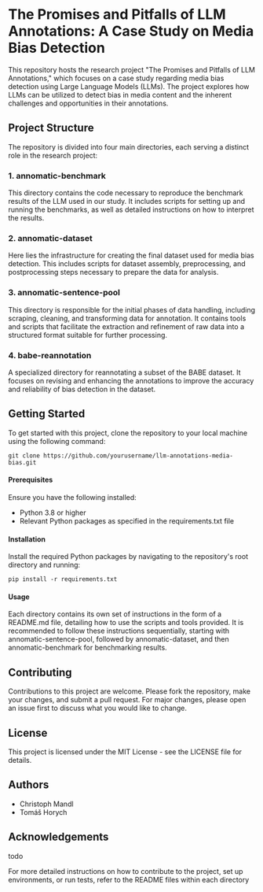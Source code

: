 # The Promises and Pitfalls of LLM Annotations: A Case Study on Media Bias Detection
This repository hosts the research project "The Promises and Pitfalls of LLM Annotations," which focuses on a case study regarding media bias detection using Large Language Models (LLMs). The project explores how LLMs can be utilized to detect bias in media content and the inherent challenges and opportunities in their annotations.

## Project Structure
The repository is divided into four main directories, each serving a distinct role in the research project:

### 1. annomatic-benchmark
This directory contains the code necessary to reproduce the benchmark results of the LLM used in our study. It includes scripts for setting up and running the benchmarks, as well as detailed instructions on how to interpret the results.

### 2. annomatic-dataset
Here lies the infrastructure for creating the final dataset used for media bias detection. This includes scripts for dataset assembly, preprocessing, and postprocessing steps necessary to prepare the data for analysis.

### 3. annomatic-sentence-pool
This directory is responsible for the initial phases of data handling, including scraping, cleaning, and transforming data for annotation. It contains tools and scripts that facilitate the extraction and refinement of raw data into a structured format suitable for further processing.

### 4. babe-reannotation
A specialized directory for reannotating a subset of the BABE dataset. It focuses on revising and enhancing the annotations to improve the accuracy and reliability of bias detection in the dataset.

## Getting Started
To get started with this project, clone the repository to your local machine using the following command:

```
git clone https://github.com/yourusername/llm-annotations-media-bias.git
```
#### Prerequisites
Ensure you have the following installed:

- Python 3.8 or higher
- Relevant Python packages as specified in the requirements.txt file

#### Installation
Install the required Python packages by navigating to the repository's root directory and running:

```pip install -r requirements.txt```

#### Usage
Each directory contains its own set of instructions in the form of a README.md file, detailing how to use the scripts and tools provided. It is recommended to follow these instructions sequentially, starting with annomatic-sentence-pool, followed by annomatic-dataset, and then annomatic-benchmark for benchmarking results.

## Contributing
Contributions to this project are welcome. Please fork the repository, make your changes, and submit a pull request. For major changes, please open an issue first to discuss what you would like to change.

## License
This project is licensed under the MIT License - see the LICENSE file for details.

## Authors
- Christoph Mandl
- Tomáš Horych
## Acknowledgements
 todo

For more detailed instructions on how to contribute to the project, set up environments, or run tests, refer to the README files within each directory
